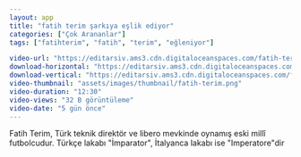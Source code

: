 ```yaml
---
layout: app
title: "fatih terim şarkıya eşlik ediyor"
categories: ["Çok Arananlar"]
tags: ["fatihterim", "fatih", "terim", "eğleniyor"]

video-url: "https://editarsiv.ams3.cdn.digitaloceanspaces.com/fatih-terim-yatay.mp4"
download-horizontal: "https://editarsiv.ams3.cdn.digitaloceanspaces.com/fatih-terim-yatay.mp4"
download-vertical: "https://editarsiv.ams3.cdn.digitaloceanspaces.com/fatih-terim-dikey.mp4"
video-thumbnail: "assets/images/thumbnail/fatih-terim.png"
video-duration: "12:30"
video-views: "32 B görüntüleme"
video-date: "5 gün önce"
---
```


<!--more-->

Fatih Terim, Türk teknik direktör ve libero mevkinde oynamış eski millî futbolcudur. Türkçe lakabı "İmparator", İtalyanca lakabı ise "Imperatore"dir
